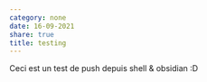 ```yaml
---
category: none
date: 16-09-2021
share: true
title: testing
---
```


Ceci est un test de push depuis shell & obsidian :D